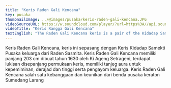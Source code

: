 ```yaml
---
title: "Keris Raden Gali Kencana"
key: pusaka
thumbnailImage: ../@images/pusaka/keris-raden-gali-kencana.JPG
videoSourceURL: https://w.soundcloud.com/player/?url=https%3A//api.soundcloud.com/tracks/1171304845&color=%23ff5500&auto_play=true&hide_related=false&show_comments=true&show_user=true&show_reposts=false&show_teaser=true
videoTitle: "Keris Rangga Gali Kencana"
textEnglish: "The Raden Gali Kencana keris is a pair of the Kidadap Samekti Keris, the family heirloom of Raden Sasmita. The Raden Gali Kencana keris has a length of 203 cm, made in 1630 by Ki Ageng Setrageni, there are paintings along the surface of the keris, it has a tanjeg aura for leadership, degrees and height as well as family protection. The Raden Gali Kencana keris is one of the pride and uniqueness of the heirlooms of the Sumedang Larang Palace"
---
```


Keris Raden Gali Kencana, keris ini sepasang dengan Keris Kidadap  Samekti Pusaka keluarga dari Raden Sasmita. Keris Raden Gali Kencana memiliki panjang  203 cm dibuat tahun 1630 oleh Ki Ageng Setrageni, terdapat lukisan disepanjang permukaan keris, memiliki tanjeg aura untuk kepemiminan, derajad dan tinggi serta pengayom keluarga. Keris Raden Gali Kencana salah satu kebanggaan dan keunikan dari benda pusaka keraton Sumedang Larang